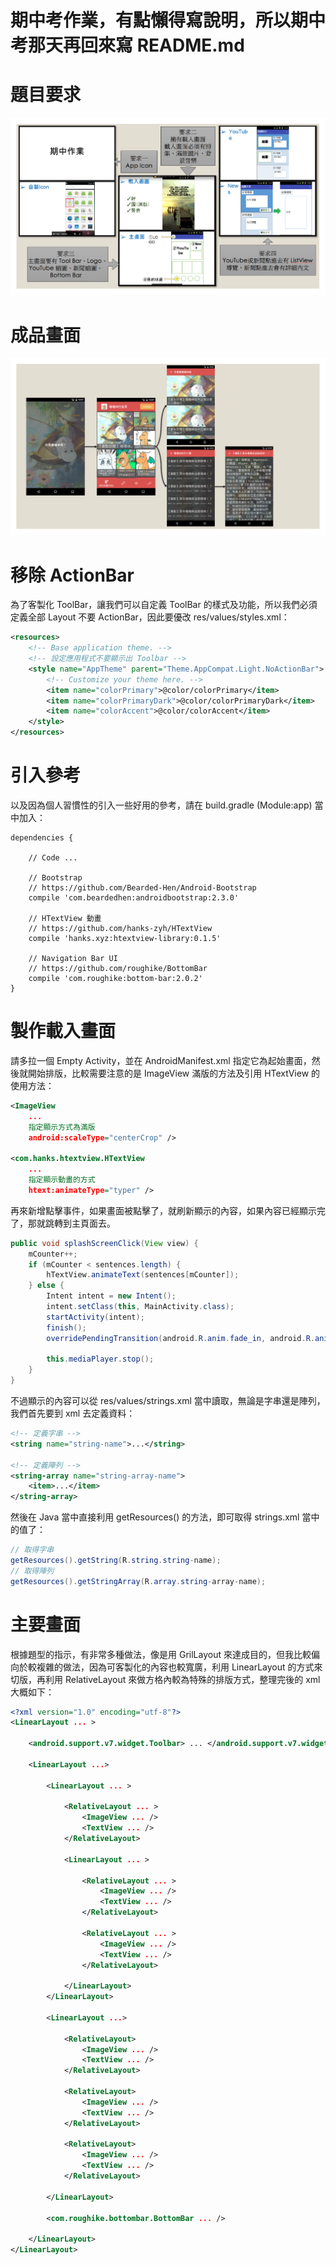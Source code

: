 # 期中考作業，有點懶得寫說明，所以期中考那天再回來寫 README.md

# 題目要求
![Demo](images/1.png)

# 成品畫面
![Demo](images/2.png)

# 移除 ActionBar
為了客製化 ToolBar，讓我們可以自定義 ToolBar 的樣式及功能，所以我們必須定義全部 Layout 不要 ActionBar，因此要優改 res/values/styles.xml：

```xml
<resources>
    <!-- Base application theme. -->
    <!-- 設定應用程式不要顯示出 Toolbar -->
    <style name="AppTheme" parent="Theme.AppCompat.Light.NoActionBar">
        <!-- Customize your theme here. -->
        <item name="colorPrimary">@color/colorPrimary</item>
        <item name="colorPrimaryDark">@color/colorPrimaryDark</item>
        <item name="colorAccent">@color/colorAccent</item>
    </style>
</resources>
```

# 引入參考
以及因為個人習慣性的引入一些好用的參考，請在 build.gradle (Module:app) 當中加入：

```
dependencies {

    // Code ...

    // Bootstrap
    // https://github.com/Bearded-Hen/Android-Bootstrap
    compile 'com.beardedhen:androidbootstrap:2.3.0'

    // HTextView 動畫
    // https://github.com/hanks-zyh/HTextView
    compile 'hanks.xyz:htextview-library:0.1.5'

    // Navigation Bar UI
    // https://github.com/roughike/BottomBar
    compile 'com.roughike:bottom-bar:2.0.2'
}
```

# 製作載入畫面
請多拉一個 Empty Activity，並在 AndroidManifest.xml 指定它為起始畫面，然後就開始排版，比較需要注意的是 ImageView 滿版的方法及引用 HTextView 的使用方法：

```xml
<ImageView
    ...
    指定顯示方式為滿版
    android:scaleType="centerCrop" />

<com.hanks.htextview.HTextView
    ...
    指定顯示動畫的方式
    htext:animateType="typer" />
```

再來新增點擊事件，如果畫面被點擊了，就刷新顯示的內容，如果內容已經顯示完了，那就跳轉到主頁面去。

```Java
public void splashScreenClick(View view) {
    mCounter++;
    if (mCounter < sentences.length) {
        hTextView.animateText(sentences[mCounter]);
    } else {
        Intent intent = new Intent();
        intent.setClass(this, MainActivity.class);
        startActivity(intent);
        finish();
        overridePendingTransition(android.R.anim.fade_in, android.R.anim.fade_out);

        this.mediaPlayer.stop();
    }
}
```

不過顯示的內容可以從 res/values/strings.xml 當中讀取，無論是字串還是陣列，我們首先要到 xml 去定義資料：

```xml
<!-- 定義字串 -->
<string name="string-name">...</string>

<!-- 定義陣列 -->
<string-array name="string-array-name">
    <item>...</item>
</string-array>
```

然後在 Java 當中直接利用 getResources() 的方法，即可取得 strings.xml 當中的值了：

```Java
// 取得字串
getResources().getString(R.string.string-name);
// 取得陣列
getResources().getStringArray(R.array.string-array-name);
```

# 主要畫面

根據題型的指示，有非常多種做法，像是用 GrilLayout 來達成目的，但我比較偏向於較複雜的做法，因為可客製化的內容也較寬廣，利用 LinearLayout 的方式來切版，再利用 RelativeLayout 來做方格內較為特殊的排版方式，整理完後的 xml 大概如下：

```xml
<?xml version="1.0" encoding="utf-8"?>
<LinearLayout ... >

    <android.support.v7.widget.Toolbar> ... </android.support.v7.widget.Toolbar>

    <LinearLayout ...>

        <LinearLayout ... >

            <RelativeLayout ... >
                <ImageView ... />
                <TextView ... />
            </RelativeLayout>

            <LinearLayout ... >

                <RelativeLayout ... >
                    <ImageView ... />
                    <TextView ... />
                </RelativeLayout>

                <RelativeLayout ... >
                    <ImageView ... />
                    <TextView ... />
                </RelativeLayout>
                
            </LinearLayout>
        </LinearLayout>

        <LinearLayout ...>

            <RelativeLayout>
                <ImageView ... />
                <TextView ... />
            </RelativeLayout>

            <RelativeLayout>
                <ImageView ... />
                <TextView ... />
            </RelativeLayout>

            <RelativeLayout>
                <ImageView ... />
                <TextView ... />
            </RelativeLayout>

        </LinearLayout>

        <com.roughike.bottombar.BottomBar ... />

    </LinearLayout>
</LinearLayout>
```